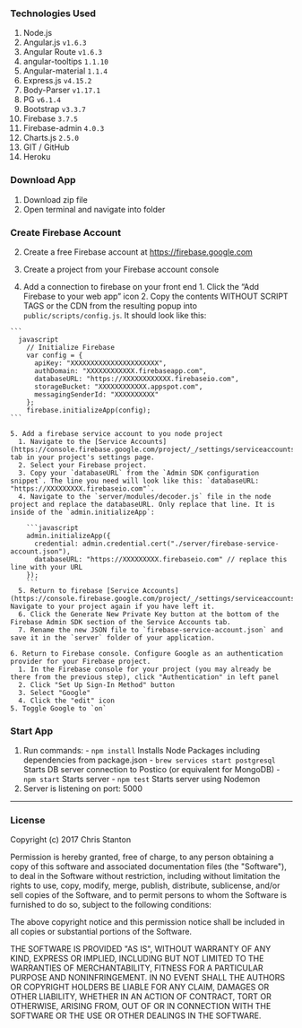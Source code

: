 

### Technologies Used
  1. Node.js
  2. Angular.js  ``` v1.6.3 ```
  3. Angular Route  ``` v1.6.3 ```
  4. angular-tooltips `` 1.1.10 ``
  5. Angular-material `` 1.1.4 ``
  6. Express.js  ``` v4.15.2 ```
  7. Body-Parser ``` v1.17.1 ```
  8. PG  ``` v6.1.4 ```  
  9. Bootstrap ``` v3.3.7 ```
  10. Firebase `` 3.7.5 ``
  11. Firebase-admin `` 4.0.3 ``
  12. Charts.js `` 2.5.0 ``
  13. GIT / GitHub
  14. Heroku



### Download App
  1. Download zip file
  2. Open terminal and navigate into folder

### Create Firebase Account
  2. Create a free Firebase account at https://firebase.google.com

  3. Create a project from your Firebase account console

  4. Add a connection to firebase on your front end
    1. Click the “Add Firebase to your web app” icon
    2. Copy the contents WITHOUT SCRIPT TAGS or the CDN from the resulting popup into `public/scripts/config.js`. It should look like this:

    ```
      javascript
        // Initialize Firebase
        var config = {
          apiKey: "XXXXXXXXXXXXXXXXXXXXXX",
          authDomain: "XXXXXXXXXXXX.firebaseapp.com",
          databaseURL: "https://XXXXXXXXXXXX.firebaseio.com",
          storageBucket: "XXXXXXXXXXXX.appspot.com",
          messagingSenderId: "XXXXXXXXXX"
        };
        firebase.initializeApp(config);
    ```

    5. Add a firebase service account to you node project
      1. Navigate to the [Service Accounts](https://console.firebase.google.com/project/_/settings/serviceaccounts/adminsdk) tab in your project's settings page.
      2. Select your Firebase project.
      3. Copy your `databaseURL` from the `Admin SDK configuration snippet`. The line you need will look like this: `databaseURL: "https://XXXXXXXXX.firebaseio.com"`.
      4. Navigate to the `server/modules/decoder.js` file in the node project and replace the databaseURL. Only replace that line. It is inside of the `admin.initializeApp`:

        ```javascript
        admin.initializeApp({
          credential: admin.credential.cert("./server/firebase-service-account.json"),
          databaseURL: "https://XXXXXXXXX.firebaseio.com" // replace this line with your URL
        });
        ```
      5. Return to firebase [Service Accounts](https://console.firebase.google.com/project/_/settings/serviceaccounts/adminsdk). Navigate to your project again if you have left it.
      6. Click the Generate New Private Key button at the bottom of the Firebase Admin SDK section of the Service Accounts tab.
      7. Rename the new JSON file to `firebase-service-account.json` and save it in the `server` folder of your application.

    6. Return to Firebase console. Configure Google as an authentication provider for your Firebase project.
      1. In the Firebase console for your project (you may already be there from the previous step), click "Authentication" in left panel
      2. Click "Set Up Sign-In Method" button
      3. Select "Google"
      4. Click the "edit" icon
    5. Toggle Google to `on`



### Start App
  1. Run commands:
    - ``` npm install ``` Installs Node Packages including dependencies from package.json
    - ``` brew services start postgresql ``` Starts DB server connection to Postico (or equivalent for MongoDB)
    - ``` npm start ``` Starts server
    - ``` npm test ``` Starts server using Nodemon
  2. Server is listening on port: 5000


---

### License

Copyright (c) 2017 Chris Stanton

Permission is hereby granted, free of charge, to any person obtaining a copy of this software and associated documentation files (the "Software"), to deal in the Software without restriction, including without limitation the rights to use, copy, modify, merge, publish, distribute, sublicense, and/or sell copies of the Software, and to permit persons to whom the Software is furnished to do so, subject to the following conditions:

The above copyright notice and this permission notice shall be included in all copies or substantial portions of the Software.

THE SOFTWARE IS PROVIDED "AS IS", WITHOUT WARRANTY OF ANY KIND, EXPRESS OR IMPLIED, INCLUDING BUT NOT LIMITED TO THE WARRANTIES OF MERCHANTABILITY, FITNESS FOR A PARTICULAR PURPOSE AND NONINFRINGEMENT. IN NO EVENT SHALL THE AUTHORS OR COPYRIGHT HOLDERS BE LIABLE FOR ANY CLAIM, DAMAGES OR OTHER LIABILITY, WHETHER IN AN ACTION OF CONTRACT, TORT OR OTHERWISE, ARISING FROM, OUT OF OR IN CONNECTION WITH THE SOFTWARE OR THE USE OR OTHER DEALINGS IN THE SOFTWARE.
